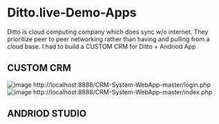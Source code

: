 # Ditto.live-Demo-Apps
Ditto is cloud computing company which does sync w/o internet. They prioritize peer to peer networking rather than having and pulling from a cloud base. I had to build a CUSTOM CRM for Ditto + Andriod App

## CUSTOM CRM
![image](https://github.com/user-attachments/assets/2710dd13-6bd1-4c49-8661-5e04c4f8d2f7)  http://localhost:8888/CRM-System-WebApp-master/login.php
![image](https://github.com/user-attachments/assets/829012d8-1c90-45cb-855f-279032c0b8cb)  http://localhost:8888/CRM-System-WebApp-master/index.php

## ANDRIOD STUDIO
